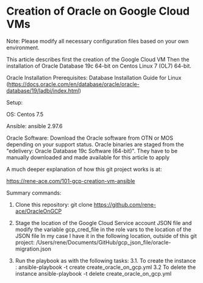 # Creation of Oracle on Google Cloud VMs

Note: Please modify all necessary configuration files based on your own environment.

This article describes first the creation of the Google Cloud VM 
Then the installation of Oracle Database 19c 64-bit on Centos Linux 7 (OL7) 64-bit.

Oracle Installation Prerequisites: Database Installation Guide for Linux 
(https://docs.oracle.com/en/database/oracle/oracle-database/19/ladbi/index.html)

Setup: 

OS: Centos 7.5 

Ansible: ansible 2.97.6

Oracle Software: Download the Oracle software from OTN or MOS depending on your support status. Oracle binaries are staged from the "edelivery: Oracle Database 19c Software (64-bit)". They have to be manually downloaded and made available for this article to apply 

A much deeper explanation of how this git project works is at:

https://rene-ace.com/101-gcp-creation-vm-ansible

Summary commands: 

1. Clone this repository:
   git clone https://github.com/rene-ace/OracleOnGCP

2. Stage the location of the Google Cloud Service account JSON file and modify the variable gcp_cred_file in the role vars to the location of the JSON file 
   In my case I have it in the following location, outside of this git project:
   /Users/rene/Documents/GitHub/gcp_json_file/oracle-migration.json

3. Run the playbook as with the following tasks:
   3.1. To create the instance :
     ansible-playbook -t create create_oracle_on_gcp.yml 
   3.2  To delete the instance
     ansible-playbook -t delete create_oracle_on_gcp.yml
